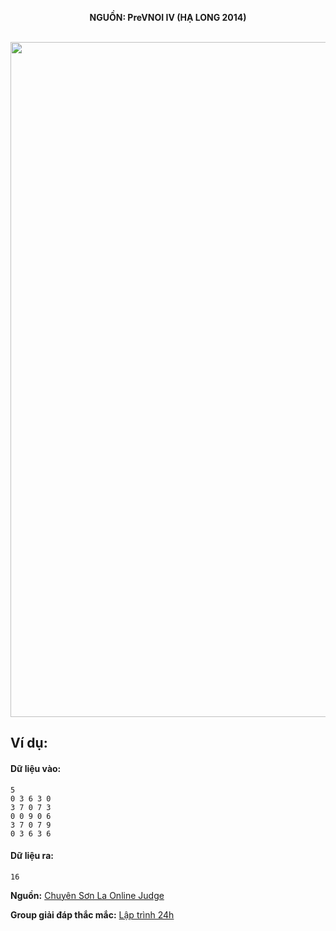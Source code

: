 **<center>NGUỒN: PreVNOI IV (HẠ LONG 2014)</center>**
<br>

<img src="/images/problems/1056/rselect.svg" width=1080px>

## Ví dụ:
#### Dữ liệu vào:
```
5
0 3 6 3 0
3 7 0 7 3
0 0 9 0 6
3 7 0 7 9
0 3 6 3 6
```

#### Dữ liệu ra:
```
16
```
**Nguồn:** [Chuyên Sơn La Online Judge](http://csloj.ddns.net/)

**Group giải đáp thắc mắc:** [Lập trình 24h](https://www.facebook.com/groups/1386904321519984)